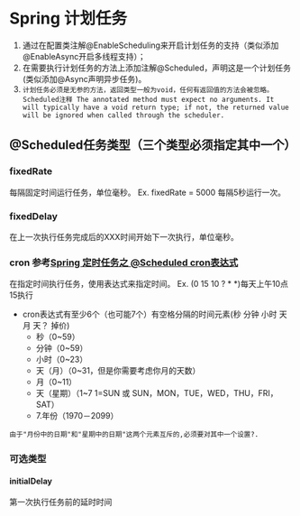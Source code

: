 # Spring 计划任务
1. 通过在配置类注解@EnableScheduling来开启计划任务的支持（类似添加@EnableAsync开启多线程支持）；
2. 在需要执行计划任务的方法上添加注解@Scheduled，声明这是一个计划任务(类似添加@Async声明异步任务)。
3. `计划任务必须是无参的方法，返回类型一般为void，任何有返回值的方法会被忽略。Scheduled注释 The annotated method must expect no arguments. It will typically have a void return type; if not, the returned value will be ignored when called through the scheduler.`

## @Scheduled任务类型（三个类型必须指定其中一个）
### fixedRate
每隔固定时间运行任务，单位毫秒。 Ex. fixedRate = 5000 每隔5秒运行一次。

### fixedDelay
在上一次执行任务完成后的XXX时间开始下一次执行，单位毫秒。

### cron 参考[Spring 定时任务之 @Scheduled cron表达式](http://rainbowdesert.iteye.com/blog/2107220)
在指定时间执行任务，使用表达式来指定时间。 Ex. (0 15 10 ? * *)每天上午10点15执行
* cron表达式有至少6个（也可能7个）有空格分隔的时间元素(秒 分钟 小时 天 月 天？ 掉价)
    * 秒（0~59）
    * 分钟（0~59）
    * 小时（0~23）
    * 天（月）（0~31，但是你需要考虑你月的天数）
    * 月（0~11）
    * 天（星期）（1~7 1=SUN 或 SUN，MON，TUE，WED，THU，FRI，SAT）
    * 7.年份（1970－2099）

`由于"月份中的日期"和"星期中的日期"这两个元素互斥的,必须要对其中一个设置?.`

### 可选类型
#### initialDelay
第一次执行任务前的延时时间